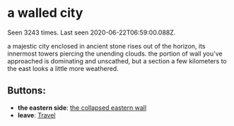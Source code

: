 # a walled city

Seen 3243 times. Last seen 2020-06-22T06:59:00.088Z.

a majestic city enclosed in ancient stone rises out of the horizon, its innermost towers piercing the unending clouds. the portion of wall you've approached is dominating and unscathed, but a section a few kilometers to the east looks a little more weathered.

## Buttons:

- **the eastern side**: [the collapsed eastern wall](the-collapsed-eastern-wall-Nrj1yat.md)
- **leave**: [Travel](Travel-travel.md)

